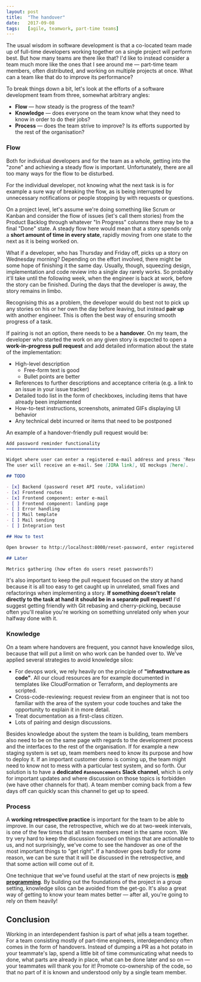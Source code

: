 ```yaml
---
layout: post
title:  "The handover"
date:   2017-09-08
tags:   [agile, teamwork, part-time teams]
---
```


The usual wisdom in software development is that a co-located team made up 
of full-time developers working together on a single project will perform best.
But how many teams are there like that? I'd like to instead consider a team
much more like the ones that I see around me — part-time team members, often
distributed, and working on multiple projects at once. What can a team like
that do to improve its performance?

To break things down a bit, let's look at the efforts of a software development
team from three, somewhat arbitrary angles:

* **Flow** — how steady is the progress of the team?
* **Knowledge** — does everyone on the team know what they need to know in order to do their jobs?
* **Process** — does the team strive to improve? Is its efforts supported by the rest of the organisation?

### Flow

Both for individual developers and for the team as a whole, getting into the "zone"
and achieving a steady flow is important. Unfortunately, there are all too many ways
for the flow to be disturbed. 

For the individual developer, not knowing what the next task is is for example a sure 
way of breaking the flow, as is being interrupted by unnecessary notifications or people 
stopping by with requests or questions.

On a project level, let's assume we're doing something like Scrum or Kanban and 
consider the flow of issues (let's call them stories) from the Product Backlog through 
whatever "In Progress" columns there may be to a final "Done" state. A steady flow here 
would mean that a story spends only a **short amount of time in every state**, rapidly moving 
from one state to the next as it is being worked on. 

What if a developer, who has Thursday and Friday off, picks up a story on Wednesday morning? 
Depending on the effort involved, there might be some hope of finishing it the same day.
Usually, though, squeezing design, implementation and code review into a single day rarely works. 
So probably it'll take until the following week, when the engineer is back at work,
before the story can be finished. During the days that the developer is away, 
the story remains in limbo. 

Recognising this as a problem, the developer would do best not to pick up any stories
on his or her own the day before leaving, but instead **pair up** with another engineer.
This is often the best way of ensuring smooth progress of a task.

If pairing is not an option, there needs to be a **handover**. On my team, the developer who 
started the work on any given story is expected to open a **work-in-progress pull request** and add
detailed information about the state of the implementation:

* High-level description
  * Free-form text is good
  * Bullet points are better
* References to further descriptions and acceptance criteria (e.g. a link to an issue in your issue tracker)
* Detailed todo list in the form of checkboxes, including items that have already been implemented
* How-to-test instructions, screenshots, animated GIFs displaying UI behavior
* Any technical debt incurred or items that need to be postponed

An example of a handover-friendly pull request would be:

```markdown
Add password reminder functionality
===================================

Widget where user can enter a registered e-mail address and press 'Reset password'.
The user will receive an e-mail. See [JIRA link], UI mockups [here].

## TODO

- [x] Backend (password reset API route, validation)
- [x] Frontend routes
- [x] Frontend component: enter e-mail
- [ ] Frontend component: landing page
- [ ] Error handling
- [ ] Mail template
- [ ] Mail sending
- [ ] Integration test

## How to test

Open browser to http://localhost:8000/reset-password, enter registered e-mail address. 

## Later

Metrics gathering (how often do users reset passwords?)

```

It's also important to keep the pull request focused on the story at hand because it is all too easy
to get caught up in unrelated, small fixes and refactorings when implementing a story. **If something
doesn't relate directly to the task at hand it should be in a separate pull request!** I'd suggest 
getting friendly with Git rebasing and cherry-picking, because often you'll realise you're working 
on something unrelated only when your halfway done with it.

### Knowledge

On a team where handovers are frequent, you cannot have knowledge silos, because that
will put a limit on who work can be handed over to. We've applied several 
strategies to avoid knowledge silos:

* For devops work, we rely heavily on the principle of **"infrastructure as code"**. All our cloud resources are for example documented in templates like CloudFormation or Terraform, and deployments are scripted.
* Cross-code-reviewing: request review from an engineer that is not too familiar with the area of the system your code touches and take the opportunity to explain it in more detail.
* Treat documentation as a first-class citizen.
* Lots of pairing and design discussions.

Besides knowledge about the system the team is building, team members also need to be on the same
page with regards to the development process and the interfaces to the rest of the organisation.
If for example a new staging system is set up, team members need to know its purpose and how to deploy it.
If an important customer demo is coming up, the team might need to know not to mess with a particular 
test system, and so forth. Our solution is to have a **dedicated `#announcements` Slack channel**,
which is only for important updates and where discussion on those topics is forbidden 
(we have other channels for that). A team member coming back from a few days off can
quickly scan this channel to get up to speed. 

### Process

A **working retrospective practice** is important for the team to be able to improve. In our case, 
the retrospective, which we do at two-week intervals, is one of the few times that all team members 
meet in the same room. We try very hard to keep the discussion focused on things that are actionable 
to us, and not surprisingly, we've come to see the handover as one of the most important things to 
"get right". If a handover goes badly for some reason, we can be sure that it will be discussed in 
the retrospective, and that some action will come out of it. 

One technique that we've found useful at the start of new projects is 
**[mob programming](http://jstaffans.github.io/2017/02/15/mob-programming.html)**. 
By building out the foundations of the project in a group setting, knowledge silos can be 
avoided from the get-go. It's also a great way of getting to know your team mates better —
after all, you're going to rely on them heavily!

## Conclusion

Working in an interdependent fashion is part of what jells a team together. For a team 
consisting mostly of part-time engineers, interdependency often comes in the form of 
handovers. Instead of dumping a PR as a hot potato in your teammate's lap, spend a little
bit of time communicating what needs to done, what parts are already in place, what can
be done later and so on — your teammates will thank you for it! Promote co-ownership
of the code, so that no part of it is known and understood only by a single team member.


